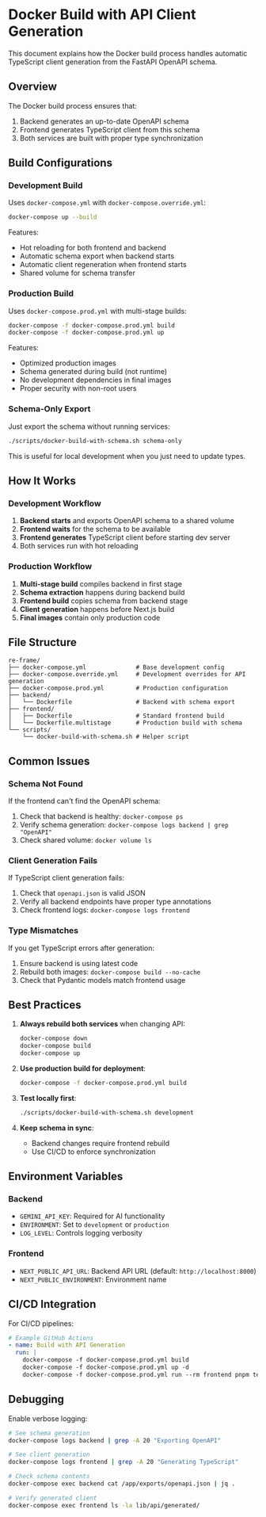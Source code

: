 # Docker Build with API Client Generation

This document explains how the Docker build process handles automatic TypeScript client generation from the FastAPI OpenAPI schema.

## Overview

The Docker build process ensures that:
1. Backend generates an up-to-date OpenAPI schema
2. Frontend generates TypeScript client from this schema
3. Both services are built with proper type synchronization

## Build Configurations

### Development Build

Uses `docker-compose.yml` with `docker-compose.override.yml`:

```bash
docker-compose up --build
```

Features:
- Hot reloading for both frontend and backend
- Automatic schema export when backend starts
- Automatic client regeneration when frontend starts
- Shared volume for schema transfer

### Production Build

Uses `docker-compose.prod.yml` with multi-stage builds:

```bash
docker-compose -f docker-compose.prod.yml build
docker-compose -f docker-compose.prod.yml up
```

Features:
- Optimized production images
- Schema generated during build (not runtime)
- No development dependencies in final images
- Proper security with non-root users

### Schema-Only Export

Just export the schema without running services:

```bash
./scripts/docker-build-with-schema.sh schema-only
```

This is useful for local development when you just need to update types.

## How It Works

### Development Workflow

1. **Backend starts** and exports OpenAPI schema to a shared volume
2. **Frontend waits** for the schema to be available
3. **Frontend generates** TypeScript client before starting dev server
4. Both services run with hot reloading

### Production Workflow

1. **Multi-stage build** compiles backend in first stage
2. **Schema extraction** happens during backend build
3. **Frontend build** copies schema from backend stage
4. **Client generation** happens before Next.js build
5. **Final images** contain only production code

## File Structure

```
re-frame/
├── docker-compose.yml              # Base development config
├── docker-compose.override.yml     # Development overrides for API generation
├── docker-compose.prod.yml         # Production configuration
├── backend/
│   └── Dockerfile                  # Backend with schema export
├── frontend/
│   ├── Dockerfile                  # Standard frontend build
│   └── Dockerfile.multistage       # Production build with schema
└── scripts/
    └── docker-build-with-schema.sh # Helper script
```

## Common Issues

### Schema Not Found

If the frontend can't find the OpenAPI schema:
1. Check that backend is healthy: `docker-compose ps`
2. Verify schema generation: `docker-compose logs backend | grep "OpenAPI"`
3. Check shared volume: `docker volume ls`

### Client Generation Fails

If TypeScript client generation fails:
1. Check that `openapi.json` is valid JSON
2. Verify all backend endpoints have proper type annotations
3. Check frontend logs: `docker-compose logs frontend`

### Type Mismatches

If you get TypeScript errors after generation:
1. Ensure backend is using latest code
2. Rebuild both images: `docker-compose build --no-cache`
3. Check that Pydantic models match frontend usage

## Best Practices

1. **Always rebuild both services** when changing API:
   ```bash
   docker-compose down
   docker-compose build
   docker-compose up
   ```

2. **Use production build for deployment**:
   ```bash
   docker-compose -f docker-compose.prod.yml build
   ```

3. **Test locally first**:
   ```bash
   ./scripts/docker-build-with-schema.sh development
   ```

4. **Keep schema in sync**:
   - Backend changes require frontend rebuild
   - Use CI/CD to enforce synchronization

## Environment Variables

### Backend
- `GEMINI_API_KEY`: Required for AI functionality
- `ENVIRONMENT`: Set to `development` or `production`
- `LOG_LEVEL`: Controls logging verbosity

### Frontend
- `NEXT_PUBLIC_API_URL`: Backend API URL (default: `http://localhost:8000`)
- `NEXT_PUBLIC_ENVIRONMENT`: Environment name

## CI/CD Integration

For CI/CD pipelines:

```yaml
# Example GitHub Actions
- name: Build with API Generation
  run: |
    docker-compose -f docker-compose.prod.yml build
    docker-compose -f docker-compose.prod.yml up -d
    docker-compose -f docker-compose.prod.yml run --rm frontend pnpm test
```

## Debugging

Enable verbose logging:

```bash
# See schema generation
docker-compose logs backend | grep -A 20 "Exporting OpenAPI"

# See client generation
docker-compose logs frontend | grep -A 20 "Generating TypeScript"

# Check schema contents
docker-compose exec backend cat /app/exports/openapi.json | jq .

# Verify generated client
docker-compose exec frontend ls -la lib/api/generated/
```
